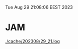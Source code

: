Tue Aug 29 21:08:06 EEST 2023
# JAM
<a href='./cache/202308/29_21.log'>./cache/202308/29_21.log</a>
